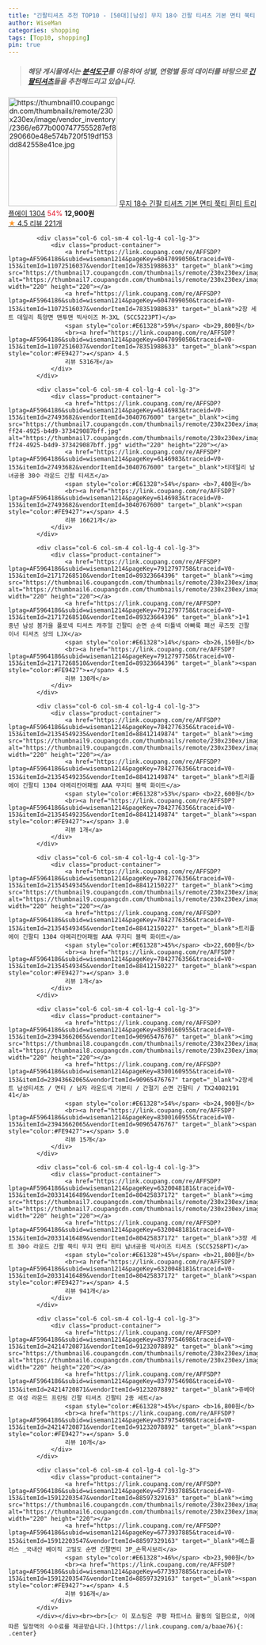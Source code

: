 ```yaml
---
title: "긴팔티셔츠 추천 TOP10 - [50대][남성] 무지 18수 긴팔 티셔츠 기본 면티 쭉티 흰티 트리플에이 1304"
author: WiseMan
categories: shopping
tags: [Top10, shopping]
pin: true
---
```


> ##### 해당 게시물에서는 [**분석도구**](https://itemscout.io/)를 이용하여 **성별**, **연령별** 등의 데이터를 바탕으로 [**긴팔티셔츠**](https://link.coupang.com/a/baae76)들을 추천해드리고 있습니다.
<div class="container"><div class="row">
            <div class="col-6 col-sm-4 col-lg-4 col-lg-3">
                <div class="product-container">
                    <a href="https://link.coupang.com/re/AFFSDP?lptag=AF5964186&subid=wiseman1214&pageKey=4381870404&traceid=V0-153&itemId=5181262535&vendorItemId=88411642874" target="_blank"><img src="https://thumbnail10.coupangcdn.com/thumbnails/remote/230x230ex/image/vendor_inventory/2366/e677b0007477555287ef8290660e48e574b720f519df153dd842558e41ce.jpg" alt="https://thumbnail10.coupangcdn.com/thumbnails/remote/230x230ex/image/vendor_inventory/2366/e677b0007477555287ef8290660e48e574b720f519df153dd842558e41ce.jpg" width="220" height="220"></a>
                    <a href="https://link.coupang.com/re/AFFSDP?lptag=AF5964186&subid=wiseman1214&pageKey=4381870404&traceid=V0-153&itemId=5181262535&vendorItemId=88411642874" target="_blank">무지 18수 긴팔 티셔츠 기본 면티 쭉티 흰티 트리플에이 1304</a>
                    <span style="color:#E61328">54%</span> <b>12,900원</b>
                    <br><a href="https://link.coupang.com/re/AFFSDP?lptag=AF5964186&subid=wiseman1214&pageKey=4381870404&traceid=V0-153&itemId=5181262535&vendorItemId=88411642874" target="_blank"><span style="color:#FE9427">★</span> 4.5
                    리뷰 221개</a>
                </div>
            </div>
            
            <div class="col-6 col-sm-4 col-lg-4 col-lg-3">
                <div class="product-container">
                    <a href="https://link.coupang.com/re/AFFSDP?lptag=AF5964186&subid=wiseman1214&pageKey=6047099050&traceid=V0-153&itemId=11072516037&vendorItemId=78351988633" target="_blank"><img src="https://thumbnail7.coupangcdn.com/thumbnails/remote/230x230ex/image/vendor_inventory/3d94/bfc31dc1afd8310725b3a45fb1e2019d567deb2f33e0e09aa59931c0eb79.jpg" alt="https://thumbnail7.coupangcdn.com/thumbnails/remote/230x230ex/image/vendor_inventory/3d94/bfc31dc1afd8310725b3a45fb1e2019d567deb2f33e0e09aa59931c0eb79.jpg" width="220" height="220"></a>
                    <a href="https://link.coupang.com/re/AFFSDP?lptag=AF5964186&subid=wiseman1214&pageKey=6047099050&traceid=V0-153&itemId=11072516037&vendorItemId=78351988633" target="_blank">2장 세트 데일리 특양면 맨투맨 빅사이즈 M-3XL (SCC5223PT)</a>
                    <span style="color:#E61328">59%</span> <b>29,800원</b>
                    <br><a href="https://link.coupang.com/re/AFFSDP?lptag=AF5964186&subid=wiseman1214&pageKey=6047099050&traceid=V0-153&itemId=11072516037&vendorItemId=78351988633" target="_blank"><span style="color:#FE9427">★</span> 4.5
                    리뷰 5316개</a>
                </div>
            </div>
            
            <div class="col-6 col-sm-4 col-lg-4 col-lg-3">
                <div class="product-container">
                    <a href="https://link.coupang.com/re/AFFSDP?lptag=AF5964186&subid=wiseman1214&pageKey=6146983&traceid=V0-153&itemId=27493682&vendorItemId=3040767600" target="_blank"><img src="https://thumbnail7.coupangcdn.com/thumbnails/remote/230x230ex/image/vendor_inventory/images/2017/02/20/9/3/62a3c691-ff24-4925-b4d9-373429087bff.jpg" alt="https://thumbnail7.coupangcdn.com/thumbnails/remote/230x230ex/image/vendor_inventory/images/2017/02/20/9/3/62a3c691-ff24-4925-b4d9-373429087bff.jpg" width="220" height="220"></a>
                    <a href="https://link.coupang.com/re/AFFSDP?lptag=AF5964186&subid=wiseman1214&pageKey=6146983&traceid=V0-153&itemId=27493682&vendorItemId=3040767600" target="_blank">티데일리 남녀공용 30수 라운드 긴팔 티셔츠</a>
                    <span style="color:#E61328">54%</span> <b>7,400원</b>
                    <br><a href="https://link.coupang.com/re/AFFSDP?lptag=AF5964186&subid=wiseman1214&pageKey=6146983&traceid=V0-153&itemId=27493682&vendorItemId=3040767600" target="_blank"><span style="color:#FE9427">★</span> 4.5
                    리뷰 16621개</a>
                </div>
            </div>
            
            <div class="col-6 col-sm-4 col-lg-4 col-lg-3">
                <div class="product-container">
                    <a href="https://link.coupang.com/re/AFFSDP?lptag=AF5964186&subid=wiseman1214&pageKey=7912797758&traceid=V0-153&itemId=21717268510&vendorItemId=89323664396" target="_blank"><img src="https://thumbnail6.coupangcdn.com/thumbnails/remote/230x230ex/image/vendor_inventory/8dbb/7c40e598693b91a6a4b871bb6cd1a41b8a9b6bf520009bc3726cb4682c22.jpg" alt="https://thumbnail6.coupangcdn.com/thumbnails/remote/230x230ex/image/vendor_inventory/8dbb/7c40e598693b91a6a4b871bb6cd1a41b8a9b6bf520009bc3726cb4682c22.jpg" width="220" height="220"></a>
                    <a href="https://link.coupang.com/re/AFFSDP?lptag=AF5964186&subid=wiseman1214&pageKey=7912797758&traceid=V0-153&itemId=21717268510&vendorItemId=89323664396" target="_blank">1+1 중년 남성 봄가을 폴로넥 티셔츠 캐주얼 긴팔티 순면 순색 터틀넥 아빠룩 패션 루즈핏 긴팔 이너 티셔츠 상의 LJX</a>
                    <span style="color:#E61328">14%</span> <b>26,150원</b>
                    <br><a href="https://link.coupang.com/re/AFFSDP?lptag=AF5964186&subid=wiseman1214&pageKey=7912797758&traceid=V0-153&itemId=21717268510&vendorItemId=89323664396" target="_blank"><span style="color:#FE9427">★</span> 4.5
                    리뷰 130개</a>
                </div>
            </div>
            
            <div class="col-6 col-sm-4 col-lg-4 col-lg-3">
                <div class="product-container">
                    <a href="https://link.coupang.com/re/AFFSDP?lptag=AF5964186&subid=wiseman1214&pageKey=7842776356&traceid=V0-153&itemId=21354549235&vendorItemId=88412149874" target="_blank"><img src="https://thumbnail9.coupangcdn.com/thumbnails/remote/230x230ex/image/vendor_inventory/8073/ba57bcb81b65072968ab1f9914a069fa6ed1ed00d4a442e1d496e955082f.jpg" alt="https://thumbnail9.coupangcdn.com/thumbnails/remote/230x230ex/image/vendor_inventory/8073/ba57bcb81b65072968ab1f9914a069fa6ed1ed00d4a442e1d496e955082f.jpg" width="220" height="220"></a>
                    <a href="https://link.coupang.com/re/AFFSDP?lptag=AF5964186&subid=wiseman1214&pageKey=7842776356&traceid=V0-153&itemId=21354549235&vendorItemId=88412149874" target="_blank">트리플에이 긴팔티 1304 아메리칸어패럴 AAA 무지티 블랙 화이트</a>
                    <span style="color:#E61328">53%</span> <b>22,600원</b>
                    <br><a href="https://link.coupang.com/re/AFFSDP?lptag=AF5964186&subid=wiseman1214&pageKey=7842776356&traceid=V0-153&itemId=21354549235&vendorItemId=88412149874" target="_blank"><span style="color:#FE9427">★</span> 3.0
                    리뷰 1개</a>
                </div>
            </div>
            
            <div class="col-6 col-sm-4 col-lg-4 col-lg-3">
                <div class="product-container">
                    <a href="https://link.coupang.com/re/AFFSDP?lptag=AF5964186&subid=wiseman1214&pageKey=7842776356&traceid=V0-153&itemId=21354549345&vendorItemId=88412150227" target="_blank"><img src="https://thumbnail9.coupangcdn.com/thumbnails/remote/230x230ex/image/vendor_inventory/a896/32dec5079e141abba3247e67fc93b7ee287a58596ace52fa69373d3966ef.jpg" alt="https://thumbnail9.coupangcdn.com/thumbnails/remote/230x230ex/image/vendor_inventory/a896/32dec5079e141abba3247e67fc93b7ee287a58596ace52fa69373d3966ef.jpg" width="220" height="220"></a>
                    <a href="https://link.coupang.com/re/AFFSDP?lptag=AF5964186&subid=wiseman1214&pageKey=7842776356&traceid=V0-153&itemId=21354549345&vendorItemId=88412150227" target="_blank">트리플에이 긴팔티 1304 아메리칸어패럴 AAA 무지티 블랙 화이트</a>
                    <span style="color:#E61328">45%</span> <b>22,600원</b>
                    <br><a href="https://link.coupang.com/re/AFFSDP?lptag=AF5964186&subid=wiseman1214&pageKey=7842776356&traceid=V0-153&itemId=21354549345&vendorItemId=88412150227" target="_blank"><span style="color:#FE9427">★</span> 3.0
                    리뷰 1개</a>
                </div>
            </div>
            
            <div class="col-6 col-sm-4 col-lg-4 col-lg-3">
                <div class="product-container">
                    <a href="https://link.coupang.com/re/AFFSDP?lptag=AF5964186&subid=wiseman1214&pageKey=8300160955&traceid=V0-153&itemId=23943662065&vendorItemId=90965476767" target="_blank"><img src="https://thumbnail8.coupangcdn.com/thumbnails/remote/230x230ex/image/vendor_inventory/4e4a/d810dbfd7c1a1a16910c6b0701255d6a0c3f6aff7d7c34fe43d595aca449.jpg" alt="https://thumbnail8.coupangcdn.com/thumbnails/remote/230x230ex/image/vendor_inventory/4e4a/d810dbfd7c1a1a16910c6b0701255d6a0c3f6aff7d7c34fe43d595aca449.jpg" width="220" height="220"></a>
                    <a href="https://link.coupang.com/re/AFFSDP?lptag=AF5964186&subid=wiseman1214&pageKey=8300160955&traceid=V0-153&itemId=23943662065&vendorItemId=90965476767" target="_blank">2장세트 남성티셔츠 / 면티 / 남자 라운드넥 기본티 / 간절기 순면 긴팔티 / TX24082191 41</a>
                    <span style="color:#E61328">54%</span> <b>24,900원</b>
                    <br><a href="https://link.coupang.com/re/AFFSDP?lptag=AF5964186&subid=wiseman1214&pageKey=8300160955&traceid=V0-153&itemId=23943662065&vendorItemId=90965476767" target="_blank"><span style="color:#FE9427">★</span> 5.0
                    리뷰 15개</a>
                </div>
            </div>
            
            <div class="col-6 col-sm-4 col-lg-4 col-lg-3">
                <div class="product-container">
                    <a href="https://link.coupang.com/re/AFFSDP?lptag=AF5964186&subid=wiseman1214&pageKey=6320048181&traceid=V0-153&itemId=20331416489&vendorItemId=80425837172" target="_blank"><img src="https://thumbnail7.coupangcdn.com/thumbnails/remote/230x230ex/image/vendor_inventory/c370/46f3e469d9cf8f41a2d8af5dbe1ed097961667cc19a9d4678a42f524976a.jpg" alt="https://thumbnail7.coupangcdn.com/thumbnails/remote/230x230ex/image/vendor_inventory/c370/46f3e469d9cf8f41a2d8af5dbe1ed097961667cc19a9d4678a42f524976a.jpg" width="220" height="220"></a>
                    <a href="https://link.coupang.com/re/AFFSDP?lptag=AF5964186&subid=wiseman1214&pageKey=6320048181&traceid=V0-153&itemId=20331416489&vendorItemId=80425837172" target="_blank">3장 세트 30수 라운드 긴팔 쭉티 무지 면티 흰티 남녀공용 빅사이즈 티셔츠 (SCC5258PT)</a>
                    <span style="color:#E61328">45%</span> <b>21,800원</b>
                    <br><a href="https://link.coupang.com/re/AFFSDP?lptag=AF5964186&subid=wiseman1214&pageKey=6320048181&traceid=V0-153&itemId=20331416489&vendorItemId=80425837172" target="_blank"><span style="color:#FE9427">★</span> 4.5
                    리뷰 941개</a>
                </div>
            </div>
            
            <div class="col-6 col-sm-4 col-lg-4 col-lg-3">
                <div class="product-container">
                    <a href="https://link.coupang.com/re/AFFSDP?lptag=AF5964186&subid=wiseman1214&pageKey=8379754698&traceid=V0-153&itemId=24214720871&vendorItemId=91232078892" target="_blank"><img src="https://thumbnail6.coupangcdn.com/thumbnails/remote/230x230ex/image/vendor_inventory/24a4/0e4a493f788dbdaa8e1bdb08d5096398412985da2ad10a001a9bde6cf175.jpg" alt="https://thumbnail6.coupangcdn.com/thumbnails/remote/230x230ex/image/vendor_inventory/24a4/0e4a493f788dbdaa8e1bdb08d5096398412985da2ad10a001a9bde6cf175.jpg" width="220" height="220"></a>
                    <a href="https://link.coupang.com/re/AFFSDP?lptag=AF5964186&subid=wiseman1214&pageKey=8379754698&traceid=V0-153&itemId=24214720871&vendorItemId=91232078892" target="_blank">쥬베아르 여성 라운드 프린팅 긴팔 티셔츠 긴팔티 2종 세트</a>
                    <span style="color:#E61328">45%</span> <b>16,800원</b>
                    <br><a href="https://link.coupang.com/re/AFFSDP?lptag=AF5964186&subid=wiseman1214&pageKey=8379754698&traceid=V0-153&itemId=24214720871&vendorItemId=91232078892" target="_blank"><span style="color:#FE9427">★</span> 5.0
                    리뷰 10개</a>
                </div>
            </div>
            
            <div class="col-6 col-sm-4 col-lg-4 col-lg-3">
                <div class="product-container">
                    <a href="https://link.coupang.com/re/AFFSDP?lptag=AF5964186&subid=wiseman1214&pageKey=6773937885&traceid=V0-153&itemId=15912203547&vendorItemId=88597329163" target="_blank"><img src="https://thumbnail6.coupangcdn.com/thumbnails/remote/230x230ex/image/vendor_inventory/6ed1/23311e3774b6316a70f1b860a42b55ffa30c0f27345e9de413df355eaff5.jpg" alt="https://thumbnail6.coupangcdn.com/thumbnails/remote/230x230ex/image/vendor_inventory/6ed1/23311e3774b6316a70f1b860a42b55ffa30c0f27345e9de413df355eaff5.jpg" width="220" height="220"></a>
                    <a href="https://link.coupang.com/re/AFFSDP?lptag=AF5964186&subid=wiseman1214&pageKey=6773937885&traceid=V0-153&itemId=15912203547&vendorItemId=88597329163" target="_blank">예스플러스 _국내산 베이직 고밀도 순면 긴팔면티 3P_손목시보리</a>
                    <span style="color:#E61328">46%</span> <b>23,900원</b>
                    <br><a href="https://link.coupang.com/re/AFFSDP?lptag=AF5964186&subid=wiseman1214&pageKey=6773937885&traceid=V0-153&itemId=15912203547&vendorItemId=88597329163" target="_blank"><span style="color:#FE9427">★</span> 4.5
                    리뷰 916개</a>
                </div>
            </div>
            </div></div><br><br>[👉 이 포스팅은 쿠팡 파트너스 활동의 일환으로, 이에 따른 일정액의 수수료를 제공받습니다.](https://link.coupang.com/a/baae76){: .center}